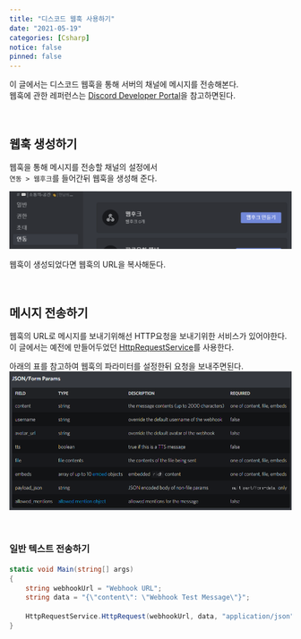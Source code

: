 ```yaml
---
title: "디스코드 웹훅 사용하기"
date: "2021-05-19"
categories: [Csharp]
notice: false
pinned: false
---
```


이 글에서는 디스코드 웹훅을 통해 서버의 채널에 메시지를 전송해본다.  
웹훅에 관한 레퍼런스는 [Discord Developer Portal](https://discord.com/developers/docs/resources/webhook#execute-webhook)을 참고하면된다.  

<br/>

## 웹훅 생성하기

웹훅을 통해 메시지를 전송할 채널의 설정에서  
`연동 > 웹후크`를 들어간뒤 웹훅을 생성해 준다.

![Create Webhook](./CreateWebhook.png)

웹훅이 생성되었다면 웹훅의 URL을 복사해둔다.  

<br/>

## 메시지 전송하기
웹훅의 URL로 메시지를 보내기위해선 HTTP요청을 보내기위한 서비스가 있어야한다.  
이 글에서는 예전에 만들어두었던 [HttpRequestService](https://gist.github.com/MaJaeGeon/e6818f58a16a036f46f70e39b883fdb8)를 사용한다.  

아래의 표를 참고하여 웹훅의 파라미터를 설정한뒤 요청을 보내주면된다.  
![Webhook Parameters](./WebhookParams.png)

<br/>

### 일반 텍스트 전송하기
```cs
static void Main(string[] args)
{
    string webhookUrl = "Webhook URL";
    string data = "{\"content\": \"Webhook Test Message\"}";

    HttpRequestService.HttpRequest(webhookUrl, data, "application/json");
}
```